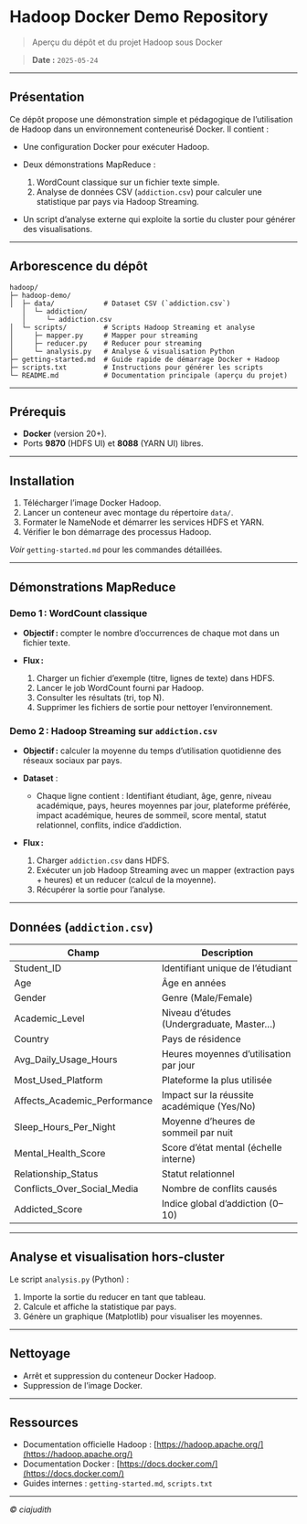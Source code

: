 # Hadoop Docker Demo Repository

> Aperçu du dépôt et du projet Hadoop sous Docker

>**Date :** `2025-05-24`

---

## Présentation

Ce dépôt propose une démonstration simple et pédagogique de l’utilisation de Hadoop dans un environnement conteneurisé Docker. Il contient :

* Une configuration Docker pour exécuter Hadoop.
* Deux démonstrations MapReduce :

   1. WordCount classique sur un fichier texte simple.
   2. Analyse de données CSV (`addiction.csv`) pour calculer une statistique par pays via Hadoop Streaming.
* Un script d’analyse externe qui exploite la sortie du cluster pour générer des visualisations.

---

## Arborescence du dépôt

```
hadoop/
├─ hadoop-demo/
│  ├─ data/            # Dataset CSV (`addiction.csv`)
   │  └─ addiction/
   │     └─ addiction.csv
│  └─ scripts/         # Scripts Hadoop Streaming et analyse
│     ├─ mapper.py     # Mapper pour streaming
│     ├─ reducer.py    # Reducer pour streaming
│     └─ analysis.py   # Analyse & visualisation Python
├─ getting-started.md  # Guide rapide de démarrage Docker + Hadoop
├─ scripts.txt         # Instructions pour générer les scripts
└─ README.md           # Documentation principale (aperçu du projet)
```

---

## Prérequis

* **Docker** (version 20+).
* Ports **9870** (HDFS UI) et **8088** (YARN UI) libres.

---

## Installation

1. Télécharger l’image Docker Hadoop.
2. Lancer un conteneur avec montage du répertoire `data/`.
3. Formater le NameNode et démarrer les services HDFS et YARN.
4. Vérifier le bon démarrage des processus Hadoop.

*Voir* `getting-started.md` pour les commandes détaillées.

---

## Démonstrations MapReduce

### Demo 1 : WordCount classique

* **Objectif :** compter le nombre d’occurrences de chaque mot dans un fichier texte.
* **Flux :**

   1. Charger un fichier d’exemple (titre, lignes de texte) dans HDFS.
   2. Lancer le job WordCount fourni par Hadoop.
   3. Consulter les résultats (tri, top N).
   4. Supprimer les fichiers de sortie pour nettoyer l’environnement.

### Demo 2 : Hadoop Streaming sur `addiction.csv`

* **Objectif :** calculer la moyenne du temps d’utilisation quotidienne des réseaux sociaux par pays.
* **Dataset** :

   * Chaque ligne contient : Identifiant étudiant, âge, genre, niveau académique, pays, heures moyennes par jour, plateforme préférée, impact académique, heures de sommeil, score mental, statut relationnel, conflits, indice d’addiction.
* **Flux :**

   1. Charger `addiction.csv` dans HDFS.
   2. Exécuter un job Hadoop Streaming avec un mapper (extraction pays + heures) et un reducer (calcul de la moyenne).
   3. Récupérer la sortie pour l’analyse.

---

## Données (`addiction.csv`)

| Champ                          | Description                                |
|--------------------------------|--------------------------------------------|
| Student\_ID                    | Identifiant unique de l’étudiant           |
| Age                            | Âge en années                              |
| Gender                         | Genre (Male/Female)                        |
| Academic\_Level                | Niveau d’études (Undergraduate, Master…)   |
| Country                        | Pays de résidence                          |
| Avg\_Daily\_Usage\_Hours       | Heures moyennes d’utilisation par jour     |
| Most\_Used\_Platform           | Plateforme la plus utilisée                |
| Affects\_Academic\_Performance | Impact sur la réussite académique (Yes/No) |
| Sleep\_Hours\_Per\_Night       | Moyenne d’heures de sommeil par nuit       |
| Mental\_Health\_Score          | Score d’état mental (échelle interne)      |
| Relationship\_Status           | Statut relationnel                         |
| Conflicts\_Over\_Social\_Media | Nombre de conflits causés                  |
| Addicted\_Score                | Indice global d’addiction (0–10)           |

---

## Analyse et visualisation hors-cluster

Le script `analysis.py` (Python) :

1. Importe la sortie du reducer en tant que tableau.
2. Calcule et affiche la statistique par pays.
3. Génère un graphique (Matplotlib) pour visualiser les moyennes.

---

## Nettoyage

* Arrêt et suppression du conteneur Docker Hadoop.
* Suppression de l’image Docker.

---

## Ressources

* Documentation officielle Hadoop : [https://hadoop.apache.org/](https://hadoop.apache.org/)
* Documentation Docker : [https://docs.docker.com/](https://docs.docker.com/)
* Guides internes : `getting-started.md`, `scripts.txt`

---

*© ciajudith*
